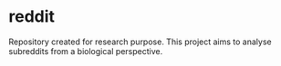 # reddit
Repository created for research purpose. This project aims to analyse subreddits from a biological perspective.
